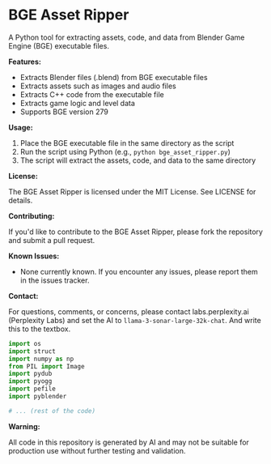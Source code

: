 BGE Asset Ripper
================

A Python tool for extracting assets, code, and data from Blender Game Engine (BGE) executable files.

**Features:**

* Extracts Blender files (.blend) from BGE executable files
* Extracts assets such as images and audio files
* Extracts C++ code from the executable file
* Extracts game logic and level data
* Supports BGE version 279

**Usage:**

1. Place the BGE executable file in the same directory as the script
2. Run the script using Python (e.g., `python bge_asset_ripper.py`)
3. The script will extract the assets, code, and data to the same directory

**License:**

The BGE Asset Ripper is licensed under the MIT License. See LICENSE for details.

**Contributing:**

If you'd like to contribute to the BGE Asset Ripper, please fork the repository and submit a pull request.

**Known Issues:**

* None currently known. If you encounter any issues, please report them in the issues tracker.

**Contact:**

For questions, comments, or concerns, please contact labs.perplexity.ai (Perplexity Labs) and set the AI to `llama-3-sonar-large-32k-chat`. And write this to the textbox.

```python
import os
import struct
import numpy as np
from PIL import Image
import pydub
import pyogg
import pefile
import pyblender

# ... (rest of the code)
```

**Warning:**

All code in this repository is generated by AI and may not be suitable for production use without further testing and validation.

